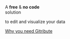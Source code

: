 <div 
  class="tile is-ancestor is--fullheight mt-5"
  style="min-height: 600px">
  <!-- style="height: calc(100% - 55px)"> -->
  <div class="tile is-vertical is-4">
    <div class="tile is-parent">
      <article class="tile is-child notification is-light">
        <p class="title">
          A 
          <b>free</b>
          &
          <b>no code</b>
          <br>
          solution
        </p>
        <p class="subtitle has-text-weight-bold">
          to edit and visualize your data
        </p>
      </article>
    </div>
    <div class="tile">
      <div class="tile is-parent is-vertical">
        <article class="tile is-child notification is-white py-6">
          <!-- <p class="is-size-5 has-text-grey is-italic has-text-centered mb-1 mt-4">
            customizable,
            shareable,
            no subscription
          </p> -->
        </article>
      </div>
    </div>
    <!-- <div class="tile is-parent">
      <article class="tile is-child notification is-white">
        <p class="is-size-5 has-text-weight-bold has-text-centered">
          works for
          <code>csv</code>,
          <code>md</code>,
          <code>json</code>,
          <code>tsv</code>...
        </p>
      </article>
    </div> -->
    <div class="tile">
      <div class="tile is-parent is-vertical">
        <article class="tile is-child notification is-white py-0 px-0">
          <a
            href="/why-gitribute"
            class="button is-dark is-large is-fullwidth"
            type="button">
            <span class="has-text-white">
              <span class="icon is-small">
                <i class="mdi mdi-arrow-right-thick"></i>
              </span>
              <span>
                Why 
                <span class="is-hidden-touch">
                  you need
                </span>
                Gitribute
              </span>
            </span>
          </a>
        </article>
      </div>
    </div>
  </div>
  <div class="tile is-vertical is-8">
    <div class="tile is-parent">
      <article class="tile is-child notification has-background-white-ter px-2 py-2">
        <div 
          class="content is-hidden-mobile"
          style="
            width: 100%;
            height: 100%;
            background-image: url('https://raw.githubusercontent.com/multi-coop/gitribute-documentation-content/main/images/screenshots/multifiles-preview-02.png');
            background-size: cover;
            background-repeat: no-repeat;
            background-position: 0% 0%;">
        </div>
        <img
          class="is-hidden-tablet "
          src="https://raw.githubusercontent.com/multi-coop/gitribute-documentation-content/main/images/screenshots/multifiles-preview-02.png"
          alt="MULTIFILES WIDGET"/>
      </article>
    </div>
  </div>
</div>
